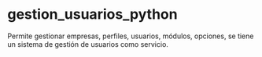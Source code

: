 # gestion_usuarios_python
Permite gestionar empresas, perfiles, usuarios, módulos, opciones, se tiene un sistema de gestión de usuarios como servicio.

